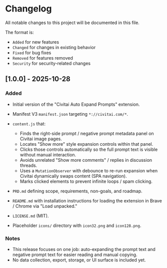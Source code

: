 # Changelog

All notable changes to this project will be documented in this file.

The format is:
- `Added` for new features
- `Changed` for changes in existing behavior
- `Fixed` for bug fixes
- `Removed` for features removed
- `Security` for security-related changes

## [1.0.0] - 2025-10-28
### Added
- Initial version of the "Civitai Auto Expand Prompts" extension.
- Manifest V3 `manifest.json` targeting `*://civitai.com/*`.
- `content.js` that:
  - Finds the right-side prompt / negative prompt metadata panel on Civitai image pages.
  - Locates "Show more" style expansion controls within that panel.
  - Clicks those controls automatically so the full prompt text is visible without manual interaction.
  - Avoids unrelated "Show more comments" / replies in discussion threads.
  - Uses a `MutationObserver` with debounce to re-run expansion when Civitai dynamically swaps content (SPA navigation).
  - Marks clicked elements to prevent infinite loops / spam clicking.

- `PRD.md` defining scope, requirements, non-goals, and roadmap.
- `README.md` with installation instructions for loading the extension in Brave / Chrome via "Load unpacked."
- `LICENSE.md` (MIT).
- Placeholder `icons/` directory with `icon32.png` and `icon128.png`.

### Notes
- This release focuses on one job: auto-expanding the prompt text and negative prompt text for easier reading and manual copying.
- No data collection, export, storage, or UI surface is included yet.
